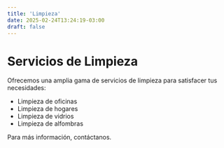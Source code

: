 ```yaml
---
title: 'Limpieza'
date: 2025-02-24T13:24:19-03:00
draft: false
---
```


# Servicios de Limpieza

Ofrecemos una amplia gama de servicios de limpieza para satisfacer tus necesidades:

* Limpieza de oficinas
* Limpieza de hogares
* Limpieza de vidrios
* Limpieza de alfombras

Para más información, contáctanos.